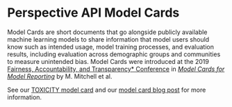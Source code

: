 # Perspective API Model Cards

Model Cards are short documents that go alongside publicly available machine 
learning models to share information that model users should know such as 
intended usage, model training processes, and evaluation results, including 
evaluation across demographic groups and communities to measure unintended bias.
Model Cards were introduced at the 2019 
[Fairness, Accountability, and Transparency* Conference](https://fatconference.org/index.html) 
in *[Model Cards for Model Reporting](https://dl.acm.org/citation.cfm?id=3287596)*
by M. Mitchell et al.

See our [TOXICITY model card](English/toxicity.md) and our [model card blog post](https://medium.com/the-false-positive/increasing-transparency-in-machine-learning-models-311ee08ca58a) for more information.


